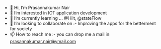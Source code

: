 - 👋 Hi, I’m Prasannakumar Nair
- 👀 I’m interested in IOT application development
- 🌱 I’m currently learning ... @Hilt, @stateFlow
- 💞️ I’m looking to collaborate on :- Improving the apps for the betterment for society
- 📫 How to reach me :- you can drop me a mail in prasannakumar.nair@ymail.com
